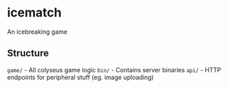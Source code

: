 # icematch

An icebreaking game

## Structure

`game/` - All colyseus game logic
`bin/` - Contains server binaries
`api/` - HTTP endpoints for peripheral stuff (eg. image uploading)

